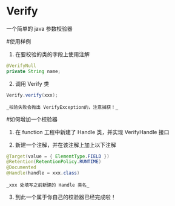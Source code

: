 # Verify一个简单的 java 参数校验器#使用样例1. 在要校验的类的字段上使用注解```java@VerifyNullprivate String name;```2. 调用 Verify 类```javaVerify.verify(xxx);```	_校验失败会抛出 VerifyException的，注意捕获！_#如何增加一个校验器1. 在 function 工程中新建了 Handle 类，并实现 VerifyHandle 接口2. 新建一个注解，并在该注解上加上以下注解```java@Target(value = { ElementType.FIELD })@Retention(RetentionPolicy.RUNTIME)@Documented@Handle(handle = xxx.class)```	_xxx 处填写之前新建的 Handle 类名_3. 到此一个属于你自己的校验器已经完成啦！